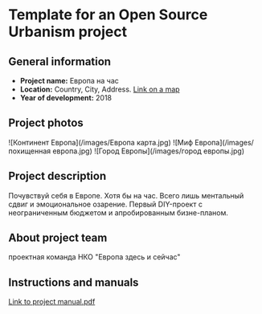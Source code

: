 # Template for an Open Source Urbanism project

## General information
- **Project name:** Европа на час
- **Location:** Country, City, Address. [Link on a map](https://www.google.ru/maps/place/%D0%95%D0%B2%D1%80%D0%BE%D0%BF%D0%B0/@43.7990256,-13.0145812,3z/data=!3m1!4b1!4m5!3m4!1s0x46ed8886cfadda85:0x72ef99e6b3fcf079!8m2!3d54.5259614!4d15.2551187)
- **Year of development:** 2018
## Project photos
![Континент Европа](/images/Европа карта.jpg)
![Миф Европа](/images/похищенная европа.jpg)
![Город Европы](/images/город европы.jpg)
## Project description
Почувствуй себя в Европе. Хотя бы на час. Всего лишь ментальный сдвиг и эмоциональное озарение. Первый DIY-проект с неограниченным бюджетом и апробированным бизне-планом.
## About project team
проектная команда НКО "Европа здесь и сейчас"

## Instructions and manuals
[Link to project manual.pdf](/manuals/manual.pdf)
